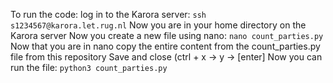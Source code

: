 To run the code: log in to the Karora server: 
`ssh s1234567@karora.let.rug.nl`
Now you are in your home directory on the Karora server
Now you create a new file using nano:
`nano count_parties.py`
Now that you are in nano copy the entire content from the count_parties.py file from this repository
Save and close (ctrl + x -> y -> [enter]
Now you can run the file:
`python3 count_parties.py`

